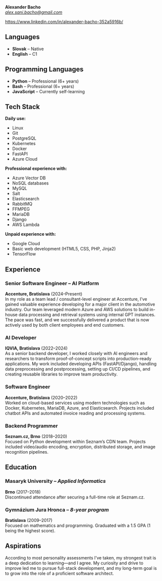 **Alexander Bacho**  
*alex.sani.bacho@gmail.com*

https://www.linkedin.com/in/alexander-bacho-352a5916b/

## Languages  
- **Slovak** – Native  
- **English** – C1  

## Programming Languages  
- **Python** – Professional (6+ years)  
- **Bash** – Professional (6+ years)  
- **JavaScript** – Currently self-learning  

## Tech Stack  

**Daily use:**  
- Linux  
- Git  
- PostgreSQL  
- Kubernetes  
- Docker  
- FastAPI  
- Azure Cloud  

**Professional experience with:**  
- Azure Vector DB  
- NoSQL databases  
- MySQL  
- Salt  
- Elasticsearch  
- RabbitMQ  
- FFMPEG  
- MariaDB  
- Django  
- AWS Lambda  

**Unpaid experience with:**  
- Google Cloud  
- Basic web development (HTML5, CSS, PHP, Jinja2)  
- TensorFlow  

## Experience  

### Senior Software Engineer – AI Platform  
**Accenture, Bratislava** (2024–Present)  
In my role as a team lead / consultant-level engineer at Accenture, I’ve gained valuable experience developing for a major client in the automotive industry. Our team leveraged modern Azure and AWS solutions to build in-house data processing and retrieval systems using internal GPT instances. The pace was fast, and we successfully delivered a product that is now actively used by both client employees and end customers.

### AI Developer  
**IQVIA, Bratislava** (2022–2024)  
As a senior backend developer, I worked closely with AI engineers and researchers to transform proof-of-concept scripts into production-ready applications. My work included developing APIs (FastAPI/Django), handling data preprocessing and postprocessing, setting up CI/CD pipelines, and creating reusable libraries to improve team productivity.

### Software Engineer  
**Accenture, Bratislava** (2020–2022)  
Worked on cloud-based services using modern technologies such as Docker, Kubernetes, MariaDB, Azure, and Elasticsearch. Projects included chatbot APIs and automated invoice reading and processing systems.

### Backend Programmer  
**Seznam.cz, Brno** (2018–2020)  
Focused on Python development within Seznam’s CDN team. Projects included video/audio encoding, encryption, distributed storage, and image recognition pipelines.

## Education  

### Masaryk University – *Applied Informatics*  
**Brno** (2017–2018)  
Discontinued attendance after securing a full-time role at Seznam.cz.

### Gymnázium Jura Hronca – *8-year program*  
**Bratislava** (2009–2017)  
Focused on mathematics and programming. Graduated with a 1.5 GPA (1 being the highest score).

## Aspirations  
According to most personality assessments I’ve taken, my strongest trait is a deep dedication to learning—and I agree. My curiosity and drive to improve led me to pursue full-stack development, and my long-term goal is to grow into the role of a proficient software architect.
